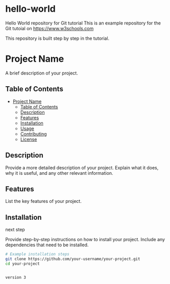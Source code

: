 # hello-world
Hello World repository for Git tutorial
This is an example repository for the Git tutoial on https://www.w3schools.com

This repository is built step by step in the tutorial.
# Project Name

A brief description of your project.

## Table of Contents

- [Project Name](#project-name)
  - [Table of Contents](#table-of-contents)
  - [Description](#description)
  - [Features](#features)
  - [Installation](#installation)
  - [Usage](#usage)
  - [Contributing](#contributing)
  - [License](#license)

## Description

Provide a more detailed description of your project. Explain what it does, why it is useful, and any other relevant information.

## Features

List the key features of your project.

## Installation
next step

Provide step-by-step instructions on how to install your project. Include any dependencies that need to be installed.

```bash
# Example installation steps
git clone https://github.com/your-username/your-project.git
cd your-project


version 3
